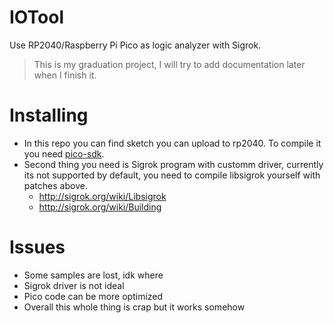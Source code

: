 # IOTool
Use RP2040/Raspberry Pi Pico as logic analyzer with Sigrok.

> This is my graduation project, I will try to add documentation later when I finish it.

# Installing
* In this repo you can find sketch you can upload to rp2040. To compile it you need [pico-sdk](https://github.com/raspberrypi/pico-sdk).
* Second thing you need is Sigrok program with customm driver, currently its not supported by default, you need to compile libsigrok yourself with patches above.
  * http://sigrok.org/wiki/Libsigrok
  * http://sigrok.org/wiki/Building

# Issues
* Some samples are lost, idk where
* Sigrok driver is not ideal
* Pico code can be more optimized
* Overall this whole thing is crap but it works somehow
